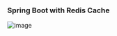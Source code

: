 ### Spring Boot with Redis Cache

![image](https://user-images.githubusercontent.com/99523456/231945337-d5580120-60a6-48f0-b275-c1aec95b9563.png)
